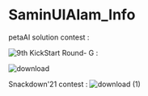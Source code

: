 # SaminUlAlam_Info
petaAI solution contest : 

![9th](https://user-images.githubusercontent.com/48744887/182946974-39b34040-73cf-49be-8f32-694a05bca3db.png)
KickStart Round- G :

![download](https://user-images.githubusercontent.com/48744887/182947027-150309d6-e763-4c0a-aab7-acf6966cb6d7.png)

Snackdown'21 contest :
![download (1)](https://user-images.githubusercontent.com/48744887/182947695-63b065c5-928f-4090-92dd-497cc5e95a64.png)
